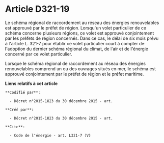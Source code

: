 # Article D321-19

Le schéma régional de raccordement au réseau des énergies renouvelables est approuvé par le préfet de région. Lorsqu'un volet
particulier de ce schéma concerne plusieurs régions, ce volet est approuvé conjointement par les préfets de région concernés.
Dans ce cas, le délai de six mois prévu à l'article L. 321-7 pour établir ce volet particulier court à compter de l'adoption
du dernier schéma régional du climat, de l'air et de l'énergie concerné par ce volet particulier. 

Lorsque le schéma régional de raccordement au réseau des énergies renouvelables comprend un ou des ouvrages situés en mer, le
schéma est approuvé conjointement par le préfet de région et le préfet maritime.

**Liens relatifs à cet article**

	**Codifié par**:

	  - Décret n°2015-1823 du 30 décembre 2015 - art.

	**Créé par**:

	  - Décret n°2015-1823 du 30 décembre 2015 - art.

	**Cite**:

	  - Code de l'énergie - art. L321-7 (V)
